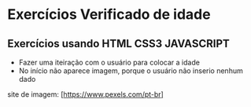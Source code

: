 # Exercícios Verificado de idade 

## Exercícios usando HTML CSS3 JAVASCRIPT

- Fazer uma iteiração com o usuário para colocar a idade 
- No início não aparece imagem, porque o usuário não inserio nenhum dado 


site de imagem: [https://www.pexels.com/pt-br]



